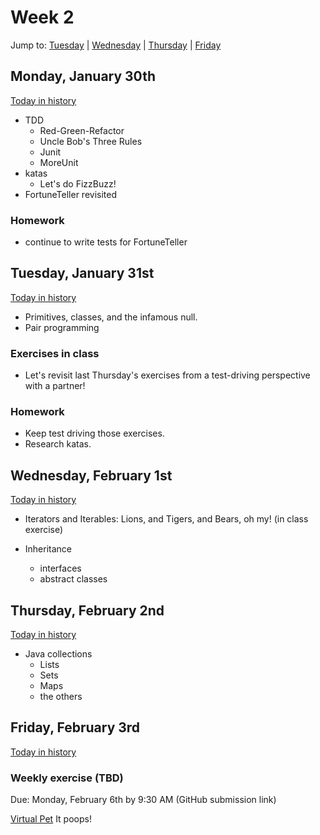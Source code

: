 # Week 2
Jump to: [Tuesday](#tuesday-january-31st) | [Wednesday](#wednesday-february-1st) | [Thursday](#thursday-february-2nd) | [Friday](#friday-february-3rd)
## Monday, January 30th

[Today in history](https://en.wikipedia.org/wiki/January_30#Events)

- TDD
    - Red-Green-Refactor
    - Uncle Bob's Three Rules
    - Junit
    - MoreUnit
- katas
    - Let's do FizzBuzz!
- FortuneTeller revisited

### Homework

- continue to write tests for FortuneTeller

## Tuesday, January 31st

[Today in history](https://en.wikipedia.org/wiki/January_31#Events)

- Primitives, classes, and the infamous null.
- Pair programming

### Exercises in class

- Let's revisit last Thursday's exercises from a test-driving perspective with a partner!

### Homework

- Keep test driving those exercises.
- Research katas.

## Wednesday, February 1st

[Today in history](https://en.wikipedia.org/wiki/February_1#Events)

- Iterators and Iterables: Lions, and Tigers, and Bears, oh my! (in class exercise)

- Inheritance
    - interfaces
    - abstract classes

## Thursday, February 2nd

[Today in history](https://en.wikipedia.org/wiki/February_2#Events)

- Java collections
    - Lists
    - Sets
    - Maps
    - the others

## Friday, February 3rd

[Today in history](https://en.wikipedia.org/wiki/February_3#Events)

### Weekly exercise (TBD)

Due: Monday, February 6th by 9:30 AM (GitHub submission link)

[Virtual Pet](https://github.com/WeCanCodeIT/wcci-columbus-winter2017-fulltime/blob/master/exercises/virtual-pet.md) It poops!

